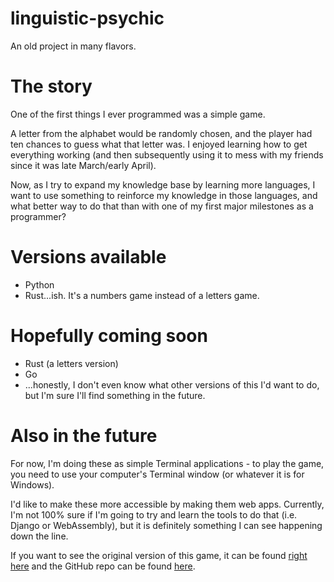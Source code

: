 # linguistic-psychic
An old project in many flavors.

# The story
One of the first things I ever programmed was a simple game.

A letter from the alphabet would be randomly chosen, and the player had ten chances to guess what that letter was. I enjoyed learning how to get everything working (and then subsequently using it to mess with my friends since it was late March/early April).

Now, as I try to expand my knowledge base by learning more languages, I want to use something to reinforce my knowledge in those languages, and what better way to do that than with one of my first major milestones as a programmer?

# Versions available
- Python
- Rust...ish. It's a numbers game instead of a letters game.

# Hopefully coming soon
- Rust (a letters version)
- Go
- ...honestly, I don't even know what other versions of this I'd want to do, but I'm sure I'll find something in the future.

# Also in the future
For now, I'm doing these as simple Terminal applications - to play the game, you need to use your computer's Terminal window (or whatever it is for Windows).

I'd like to make these more accessible by making them web apps. Currently, I'm not 100% sure if I'm going to try and learn the tools to do that (i.e. Django or WebAssembly), but it is definitely something I can see happening down the line.

If you want to see the original version of this game, it can be found <a href="https://jamescalingo.dev/PsychicGame" target="blank">right here</a> and the GitHub repo can be found [here](https://github.com/JamesCalingo/PsychicGame).
